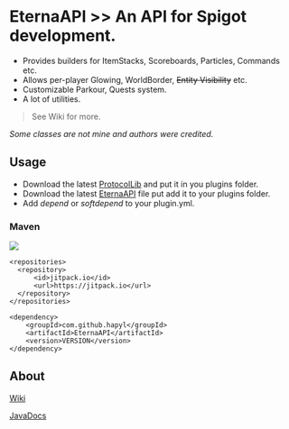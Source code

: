 # EternaAPI >> An API for Spigot development.

* Provides builders for ItemStacks, Scoreboards, Particles, Commands etc.
* Allows per-player Glowing, WorldBorder, ~~Entity Visibility~~ etc.
* Customizable Parkour, Quests system.
* A lot of utilities.

> See Wiki for more.

_Some classes are not mine and authors were credited._

## Usage
* Download the latest [ProtocolLib](https://github.com/dmulloy2/ProtocolLib) and put it in you plugins folder.
* Download the latest [EternaAPI](https://github.com/hapyl/EternaAPI/releases) file put add it to your plugins folder.
* Add _depend_ or _softdepend_ to your plugin.yml.

### Maven

[![](https://jitpack.io/v/hapyl/EternaAPI.svg)](https://jitpack.io/#hapyl/EternaAPI)

```maven
<repositories>
  <repository>
      <id>jitpack.io</id>
      <url>https://jitpack.io</url>
  </repository>
</repositories>
```

```maven
<dependency>
    <groupId>com.github.hapyl</groupId>
    <artifactId>EternaAPI</artifactId>
    <version>VERSION</version>
</dependency>
```

## About
[Wiki](https://github.com/hapyl/EternaAPI/wiki)

[JavaDocs](https://hapyl.github.io/javadocs/eternaapi/)
